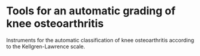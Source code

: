 # Tools for an automatic grading of knee osteoarthritis

Instruments for the automatic classification of knee osteoarthritis according to the Kellgren-Lawrence scale.
